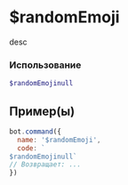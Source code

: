 # $randomEmoji
desc
### Использование
```php
$randomEmojinull
```

## Пример(ы)

```javascript
bot.command({
  name: '$randomEmoji',
  code: `
$randomEmojinull`
// Возвращает: ...
})
```